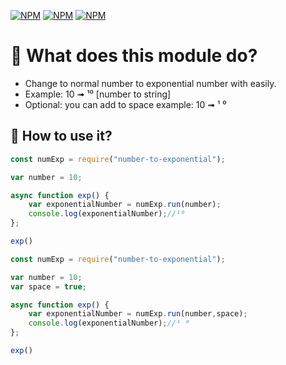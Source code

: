 [![NPM](https://nodei.co/npm/number-to-exponential.png?downloads=true&downloadRank=true&stars=true)](https://npmjs.com/package/number-to-exponential/)
[![NPM](https://img.shields.io/npm/v/number-to-exponential.svg?maxAge=3600)](https://npmjs.com/package/number-to-exponential/)
[![NPM](https://img.shields.io/npm/dt/number-to-exponential?maxAge=3600)](https://npmjs.com/package/number-to-exponential/)

# 📌 What does this module do? 

* Change to normal number to exponential number with easily.
* Example: 10 ➟ ¹⁰ [number to string]
* Optional: you can add to space example: 10 ➟ ¹ ⁰

## 📕  How to use it?

```js
const numExp = require("number-to-exponential");

var number = 10;

async function exp() {
    var exponentialNumber = numExp.run(number);
    console.log(exponentialNumber);//¹⁰
};

exp()
```

```js
const numExp = require("number-to-exponential");

var number = 10;
var space = true;

async function exp() {
    var exponentialNumber = numExp.run(number,space);
    console.log(exponentialNumber);//¹ ⁰
};

exp()
```
